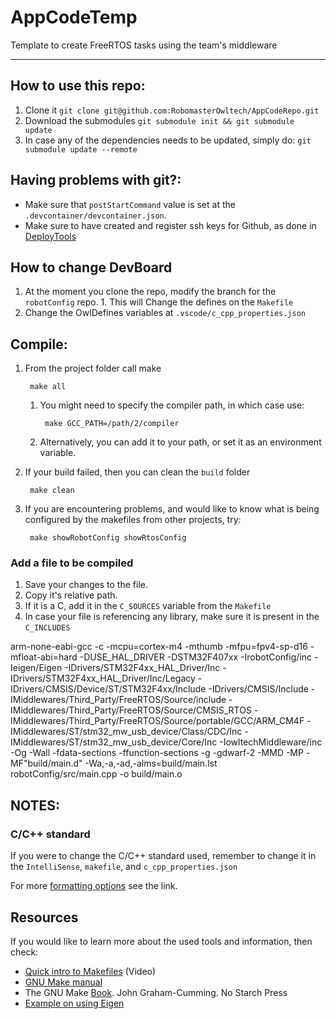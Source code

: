 # AppCodeTemp
Template to create FreeRTOS tasks using the team's middleware

-------------------------------------------------------------------

## How to use this repo:

1. Clone it `git clone git@github.com:RobomasterOwltech/AppCodeRepo.git`
1. Download the submodules `git submodule init && git submodule update`
1. In case any of the dependencies needs to be updated, simply do: `git submodule update --remote`

## Having problems with git?:

* Make sure that `postStartCommand` value is set at the `.devcontainer/devcontainer.json`.
* Make sure to have created and register ssh keys for Github, as done in [DeployTools](https://github.com/RobomasterOwltech/deployTools)

## How to change DevBoard

1. At the moment you clone the repo, modify the branch for the `robotConfig` repo.
        1. This will Change the defines on the `Makefile`
1. Change the OwlDefines variables at `.vscode/c_cpp_properties.json`

## Compile:

1. From the project folder call make 

        make all
    1. You might need to specify the compiler path, in which case use:
        
            make GCC_PATH=/path/2/compiler
    
    1. Alternatively, you can add it to your path, or set it as an environment variable. 
1. If your build failed, then you can clean the `build` folder
        
        make clean
1. If you are encountering problems, and would like to know what is being configured by the makefiles from other projects, try:

        make showRobotConfig showRtosConfig

### Add a file to be compiled 

1. Save your changes to the file.
1. Copy it's relative path.
1. If it is a C, add it in the `C_SOURCES` variable from the `Makefile` 
1. In case your file is referencing any library, make sure it is present in the `C_INCLUDES`

arm-none-eabi-gcc -c -mcpu=cortex-m4 -mthumb -mfpu=fpv4-sp-d16 -mfloat-abi=hard -DUSE_HAL_DRIVER -DSTM32F407xx -IrobotConfig/inc -Ieigen/Eigen -IDrivers/STM32F4xx_HAL_Driver/Inc -IDrivers/STM32F4xx_HAL_Driver/Inc/Legacy -IDrivers/CMSIS/Device/ST/STM32F4xx/Include -IDrivers/CMSIS/Include -IMiddlewares/Third_Party/FreeRTOS/Source/include -IMiddlewares/Third_Party/FreeRTOS/Source/CMSIS_RTOS -IMiddlewares/Third_Party/FreeRTOS/Source/portable/GCC/ARM_CM4F -IMiddlewares/ST/stm32_mw_usb_device/Class/CDC/Inc -IMiddlewares/ST/stm32_mw_usb_device/Core/Inc -IowltechMiddleware/inc -Og -Wall -fdata-sections -ffunction-sections -g -gdwarf-2 -MMD -MP -MF"build/main.d" -Wa,-a,-ad,-alms=build/main.lst robotConfig/src/main.cpp -o build/main.o

## NOTES:

### C/C++ standard
If you were to change the C/C++ standard used, remember to change it in the `IntelliSense`, `makefile`, and `c_cpp_properties.json`

For more [formatting options](https://clang.llvm.org/docs/ClangFormatStyleOptions.html) see the link.

## Resources

If you would like to learn more about the used tools and information, then check:

* [Quick intro to Makefiles](https://www.youtube.com/watch?v=aw9wHbFTnAQ) (Video)
* [GNU Make manual](https://www.gnu.org/savannah-checkouts/gnu/make/manual/make.html#Reading)
* The GNU Make [Book](https://learning.oreilly.com/library/view/the-gnu-make/9781457189883/). John Graham-Cumming. No Starch Press
* [Example on using Eigen](https://youtu.be/RgKreY1HK_8?si=aPSwUOyWYGdj3Nyl&t=284)
